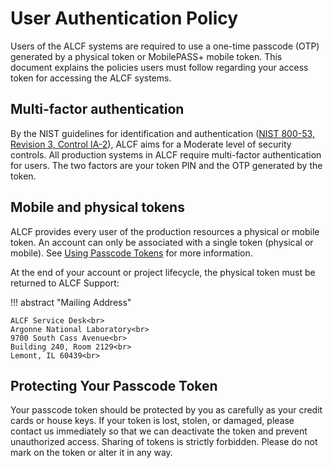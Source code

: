 # User Authentication Policy

Users of the ALCF systems are required to use a one-time passcode (OTP) generated by a physical token or MobilePASS+ mobile token. This document explains the policies users must follow regarding your access token for accessing the ALCF systems.

## Multi-factor authentication

By the NIST guidelines for identification and authentication ([NIST 800-53, Revision 3, Control IA-2](https://csrc.nist.gov/pubs/sp/800/53/r3/upd3/final)), ALCF aims for a Moderate level of security controls. All production systems in ALCF require multi-factor authentication for users. The two factors are your token PIN and the OTP generated by the token.

## Mobile and physical tokens

ALCF provides every user of the production resources a physical or mobile token. An account can only be associated with a single token (physical or mobile). See [Using Passcode Tokens](https://www.alcf.anl.gov/support-center/account-and-project-management/alcf-passcode-tokens) for more information.

At the end of your account or project lifecycle, the physical token must be returned to ALCF Support:

!!! abstract "Mailing Address"

	ALCF Service Desk<br>
	Argonne National Laboratory<br>
	9700 South Cass Avenue<br>
	Building 240, Room 2129<br>
	Lemont, IL 60439<br>

## Protecting Your Passcode Token

Your passcode token should be protected by you as carefully as your credit cards or house keys. If your token is lost, stolen, or damaged, please contact us immediately so that we can deactivate the token and prevent unauthorized access. Sharing of tokens is strictly forbidden. Please do not mark on the token or alter it in any way.

